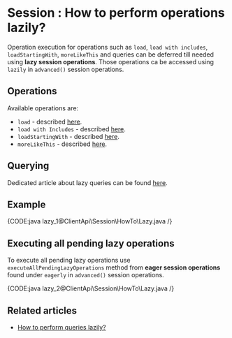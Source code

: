 # Session : How to perform operations lazily?

Operation execution for operations such as `load`, `load with includes`, `loadStartingWith`, `moreLikeThis` and queries can be deferred till needed using **lazy session operations**. Those operations ca be accessed using `lazily` in `advanced()` session operations.

## Operations

Available operations are:

- `load` - described [here](../../../client-api/session/loading-entities#load).
- `load with Includes` - described [here](../../../client-api/session/loading-entities#load-with-includes).
- `loadStartingWith` - described [here](../../../client-api/session/loading-entities#loadstartingwith).
- `moreLikeThis` - described [here](../../../client-api/session/how-to/use-morelikethis).

## Querying

Dedicated article about lazy queries can be found [here](../../../client-api/session/querying/how-to-perform-queries-lazily).

## Example

{CODE:java lazy_1@ClientApi\Session\HowTo\Lazy.java /}

## Executing all pending lazy operations

To execute all pending lazy operations use `executeAllPendingLazyOperations` method from **eager session operations** found under `eagerly` in `advanced()` session operations.

{CODE:java lazy_2@ClientApi\Session\HowTo\Lazy.java /}

## Related articles

- [How to perform queries lazily?](../querying/how-to-perform-queries-lazily)